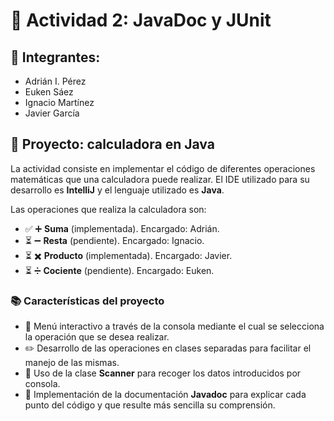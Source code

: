 # 📎 Actividad 2: JavaDoc y JUnit

## 👥 Integrantes:
<ul>
    <li>Adrián I. Pérez</li>
    <li>Euken Sáez</li>
    <li>Ignacio Martínez</li>
    <li>Javier García</li>
</ul>

## 📜 Proyecto: calculadora en Java

La actividad consiste en implementar el código de diferentes operaciones matemáticas que una calculadora puede realizar. El IDE utilizado para su desarrollo es **IntelliJ** y el lenguaje utilizado es **Java**.

Las operaciones que realiza la calculadora son:
- ✅ ➕ **Suma** (implementada). Encargado: Adrián.
- ⏳ ➖ **Resta** (pendiente). Encargado: Ignacio.
- ⏳ ✖️ **Producto** (implementada). Encargado: Javier.
- ⏳ ➗ **Cociente** (pendiente). Encargado: Euken. 

### 📚 Características del proyecto
- 📔 Menú interactivo a través de la consola mediante el cual se selecciona la operación que se desea realizar.
- ✏️ Desarrollo de las operaciones en clases separadas para facilitar el manejo de las mismas.
- 📠 Uso de la clase **Scanner** para recoger los datos introducidos por consola.
- 📕 Implementación de la documentación **Javadoc** para explicar cada punto del código y que resulte más sencilla su comprensión.

